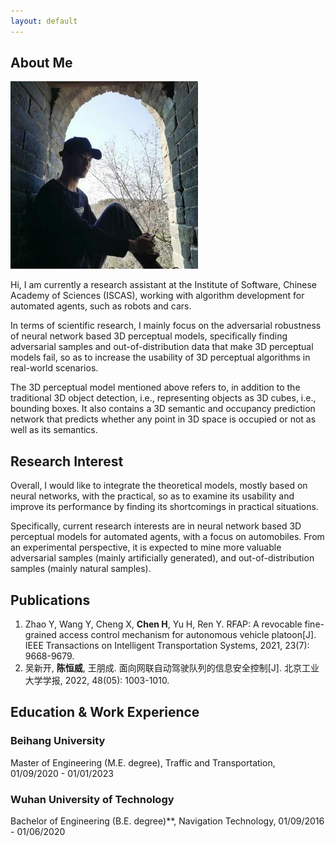 ```yaml
---
layout: default
---
```


## About Me

<img class="profile-picture" src="photo.jpg">

Hi, I am currently a research assistant at the Institute of Software, Chinese Academy of Sciences (ISCAS), working with algorithm development for automated agents, such as robots and cars.

In terms of scientific research, I mainly focus on the adversarial robustness of neural network based 3D perceptual models, specifically finding adversarial samples and out-of-distribution data that make 3D perceptual models fail, so as to increase the usability of 3D perceptual algorithms in real-world scenarios.

The 3D perceptual model mentioned above refers to, in addition to the traditional 3D object detection, i.e., representing objects as 3D cubes, i.e., bounding boxes. It also contains a 3D semantic and occupancy prediction network that predicts whether any point in 3D space is occupied or not as well as its semantics.


## Research Interest

Overall, I would like to integrate the theoretical models, mostly based on neural networks, with the practical, so as to examine its usability and improve its performance by finding its shortcomings in practical situations.

Specifically, current research interests are in neural network based 3D perceptual models for automated agents, with a focus on automobiles. From an experimental perspective, it is expected to mine more valuable adversarial samples (mainly artificially generated), and out-of-distribution samples (mainly natural samples).

## Publications

1. Zhao Y, Wang Y, Cheng X, **Chen H**, Yu H, Ren Y. RFAP: A revocable fine-grained access control mechanism for autonomous vehicle platoon[J]. IEEE Transactions on Intelligent Transportation Systems, 2021, 23(7): 9668-9679.
2. 吴新开, **陈恒威**, 王朋成. 面向网联自动驾驶队列的信息安全控制[J]. 北京工业大学学报, 2022, 48(05): 1003-1010.

## Education & Work Experience

### Beihang University

Master of Engineering (M.E. degree), Traffic and Transportation, 01/09/2020 - 01/01/2023

### Wuhan University of Technology

Bachelor of Engineering (B.E. degree)**, Navigation Technology, 01/09/2016 - 01/06/2020
